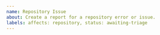```yaml
---
name: Repository Issue
about: Create a report for a repository error or issue.
labels: affects: repository, status: awaiting-triage
---
```

